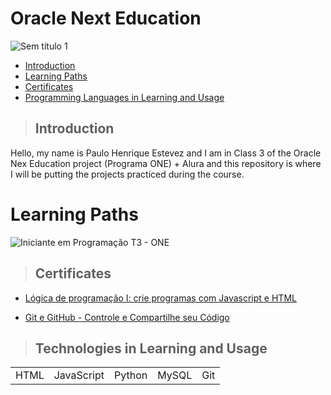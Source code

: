 # Oracle Next Education
![Sem título 1](https://user-images.githubusercontent.com/91810319/184221369-a68c1566-57bb-4ec2-9e3a-894cfdee92c3.png)

+ [Introduction](#Introduction)
+ [Learning Paths](#Learning-Paths)
+ [Certificates](#Certificates)
+ [Programming Languages in Learning and Usage](#Programming-Languages-in-Learning-and-Usage)

> ## Introduction

Hello, my name is Paulo Henrique Estevez and I am in Class 3 of the Oracle Nex Education project (Programa ONE) + Alura and this repository is where I will be putting the projects practiced during the course.

# Learning Paths

![Iniciante em Programação T3 - ONE](https://user-images.githubusercontent.com/91810319/184221601-f3c8875d-9bcd-4957-ad99-9948d112394f.png)

> ## Certificates

+ [Lógica de programação I: crie programas com Javascript e HTML](https://cursos.alura.com.br/user/phestevez/course/logica-programacao-javascript-html/certificate)

+ [Git e GitHub - Controle e Compartilhe seu Código](https://cursos.alura.com.br/user/phestevez/course/git-github-controle-de-versao/certificate)

> ## Technologies in Learning and Usage

<table>
  <tr>
    <td>HTML</td>
    <td>JavaScript</td>
    <td>Python</td>
    <td>MySQL</td>
    <td>Git</td>
  </tr>
</table>
